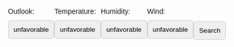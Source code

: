 <html lang="en">
<head>
<meta charset="UTF-8">
<meta name="viewport" content="width=device-width, initial-scale=1.0">
<title>Badminton</title>
<style>
body {
  font-family: Arial, sans-serif;
  margin: 20px; /* Increased margin */
  padding: 20px;
  display: flex;
  justify-content: center;
  align-items: center;
  min-height: 100vh;
  background-image: url('cherryblossom.gif');
  background-repeat: no-repeat;
  background-attachment: fixed;
  background-size: cover; 
}
.container {
  max-width: 600px;
  width: 100%;
  text-align: center;
  background-color: rgba(255, 255, 255, 0.8);
  padding: 30px; /* Increased padding */
  border-radius: 10px;
  box-shadow: 0 0 10px rgba(0, 0, 0, 0.1);
}
.form-group {
  margin-bottom: 30px; /* Increased margin */
  text-align: left;
}
label {
  display: block;
  margin-bottom: 10px; /* Increased margin */
}
input[type="number"],
input[type="text"] {
  padding: 10px; /* Decreased padding */
  border-radius: 5px;
  border: 1px solid #ccc;
  width: calc(100% - 18px);
}
button {
  padding: 10px; /* Decreased padding */
  border-radius: 5px;
  border: 1px solid #ccc;
  cursor: pointer;
  transition: background-color 0.3s ease;
}
button.selected {
  background-color: #007bff;
  color: #fff;
}
button:hover {
  background-color: #0056b3;
}
.modal {
  display: none; 
  position: fixed; 
  z-index: 1; 
  width: 45%; 
  height: 45%; 
  border-radius: 30px;
  overflow: auto; 
  background-color: rgba(0,0,0,0.9);
  color: white;
  justify-content: center;
  align-items: center;
  font-size: 50px;
  top: 53%;
  left: 50%;
  transform: translate(-50%, -50%);
}
.modal-content {
  background-color: black;
  margin: 0;
  padding: 20px;
  border: 3px;
  width: 100%;
  height: 100%;
  text-align: center;
  display: flex;
  justify-content: center;
  align-items: center;
}
.close {
  color: white;
  position: absolute;
  left: 50%;
  transform: translateX(-50%);
  bottom: 30px; /* Adjusted margin */
}
.close:hover,
.close:focus {
  color: white;
  text-decoration: none;
  cursor: pointer;
}
</style>
</head>
<body>
<div class="outlook form-group"> <!-- Added class form-group -->
<label>Outlook:</label>
<button id="outlook-yes" class="toggle-button" onclick="togglebutton('outlook')">unfavorable</button>
</div>
<div class="temperature form-group"> <!-- Added class form-group -->
<label>Temperature:</label>
<div id="temperature-buttons" class="button-group">
<button id="temperature-yes" class="toggle-button" onclick="togglebutton('temperature')">unfavorable</button>
</div>
</div>
<div class="humidity form-group"> <!-- Added class form-group -->
<label>Humidity:</label>
<div id="humidity-buttons" class="button-group">
<button id="humidity-yes" class="toggle-button" onclick="togglebutton('humidity')">unfavorable</button>
</div>
</div>
<div class="wind form-group"> <!-- Added class form-group -->
<label>Wind:</label>
<div id="wind-buttons" class="button-group">
<button id="wind-yes" class="toggle-button" onclick="togglebutton('wind')">unfavorable</button>
</div>
</div>
<button type="button" class="search" onclick="submitForm()">Search</button>
<div id="myModal" class="modal">
<div class="modal-content">
<span class="close" onclick="closeModal()">&times;</span>
<p id="modalData">Variable Data Goes Here</p>
</div>
</div>
<script>
var outlook = false;
temperature = false;
humidity = false;
wind = false;
const toggleButtons = document.querySelectorAll('.toggle-button');
toggleButtons.forEach(button => {
button.addEventListener('click', function() {
const siblingButton = this.id.includes('yes') ? this.nextElementSibling : this.previousElementSibling;
this.classList.add('selected');
siblingButton.classList.remove('selected');
});
});
function togglebutton(buttonname) {
if (buttonname === 'outlook') {
outlook = !outlook;
console.log(outlook)
if (outlook == false) {
document.getElementById("outlook-yes").innerText = "unfavorable"}
else if (outlook == true) {
document.getElementById("outlook-yes").innerText = "favorable"
}
} else if (buttonname === 'temperature') {
temperature = !temperature;
console.log(temperature)
if (temperature == false) {
document.getElementById("temperature-yes").innerText = "unfavorable"}
else if (temperature == true) {
document.getElementById("temperature-yes").innerText = "favorable"
}
} else if (buttonname === 'humidity') {
humidity = !humidity;
console.log(humidity)
if (humidity == false) {
document.getElementById("humidity-yes").innerText = "unfavorable"}
else if (humidity == true) {
document.getElementById("humidity-yes").innerText = "favorable"
}
} else if (buttonname === 'wind') {
wind = !wind;
console.log(wind)
if (wind == false) {
document.getElementById("wind-yes").innerText = "unfavorable"}
else if (wind == true) {
document.getElementById("wind-yes").innerText = "favorable"
}
}
}
function openModal(data) {
var modal = document.getElementById("myModal");
modal.style.display = "block";
if (data == 'yes') {
var variableData = "good day to play badminton"
}
else {
var variableData = "bad day to play badminton"
}
document.getElementById("modalData").innerText = variableData;
}
function closeModal() {
var modal = document.getElementById("myModal");
modal.style.display = "none";
}
window.onclick = function(event) {
var modal = document.getElementById("myModal");
if (event.target == modal) {
modal.style.display = "none";
}
}
closeModal()
function submitForm() {
const formData = {
outlook: outlook === true ? 'no' : 'yes',
temperature: temperature === true ? 'no' : 'yes',
humidity: humidity === true ? 'no' : 'yes',
wind: wind === true ? 'no' : 'yes'
};
const jsonOutput = JSON.stringify(formData);
console.log(jsonOutput);
fetch("http://127.0.0.1:8086/badminton/", {
method: "POST",
body: jsonOutput,
headers: {
"Content-type": "application/json; charset=UTF-8"
}
})
.then(response => response.json())
.then(data => {
openModal(data);
})
console.log('OUR FRONTEND ACTUALLY WORKS????????????/')
}
</script>
</body>
</html>
